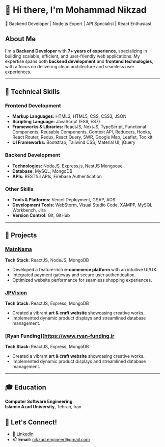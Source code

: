 # 👋 Hi there, I'm Mohammad Nikzad

🚀 Backend Developer | Node.js Expert | API Specialist | React Enthusiast

## About Me

I'm a **Backend Developer** with **7+ years of experience**, specializing in building scalable, efficient, and user-friendly web applications. My expertise spans both **backend development** and **frontend technologies**, with a focus on delivering clean architecture and seamless user experiences.

---

## 🔧 **Technical Skills**

### **Frontend Development**

- **Markup Languages:** HTML3, HTML5, CSS, CSS3, JSON
- **Scripting Language:** JavaScript (ES6, ES7)
- **Frameworks & Libraries:** ReactJS, NextJS, TypeScript, Functional Components, Reusable Components, Context API, Reducers, Hooks, React Router, Redux, React Query, SWR, Google Map, Leaflet, Toolkit
- **UI Frameworks:** Bootstrap, Tailwind CSS, Material UI, jQuery

### **Backend Development**

- **Technologies:** NodeJS, Express.js, NestJS Mongoose
- **Database:** MySQL, MongoDB
- **APIs:** RESTful APIs, Firebase Authentication

### **Other Skills**

- **Tools & Platforms:** Vercel Deployment, GSAP, AOS
- **Development Tools:** WebStorm, Visual Studio Code, XAMPP, MySQL Workbench, Jira
- **Version Control:** Git, GitHub

---

## 🌟 **Projects**

### [MatnNama](https://www.matnnama.ir)

**Tech Stack:** ReactJS, NodeJS, MongoDB

- Developed a feature-rich **e-commerce platform** with an intuitive UI/UX.
- Integrated payment gateway and secure user authentication.
- Optimized website performance for seamless shopping experiences.

### [JPVision](https://portal.jpvision.it)

**Tech Stack:** ReactJS, Express, MongoDB

- Created a vibrant **art & craft website** showcasing creative works.
- Implemented dynamic product displays and streamlined database management.

### [Ryan Funding](https://www.ryan-funding.ir

**Tech Stack:** ReactJS, Express, MongoDB

- Created a vibrant **art & craft website** showcasing creative works.
- Implemented dynamic product displays and streamlined database management.

---

## 🎓 **Education**

**Computer Software Engineering**  
**Islamic Azad University**, Tehran, Iran

## 🤝 **Let's Connect!**

- 💼 [LinkedIn](https://www.linkedin.com/in/nikzadme/)
- 📫 **Email:** nikzad.engineer@gmail.com
